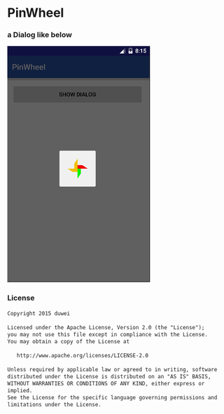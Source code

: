 # PinWheel

### a Dialog like below

![](https://github.com/codingWang/PinWheel/blob/master/gif/pinwheel.gif)


### License

```
Copyright 2015 duwei

Licensed under the Apache License, Version 2.0 (the "License");
you may not use this file except in compliance with the License.
You may obtain a copy of the License at

   http://www.apache.org/licenses/LICENSE-2.0

Unless required by applicable law or agreed to in writing, software
distributed under the License is distributed on an "AS IS" BASIS,
WITHOUT WARRANTIES OR CONDITIONS OF ANY KIND, either express or implied.
See the License for the specific language governing permissions and
limitations under the License.
```
